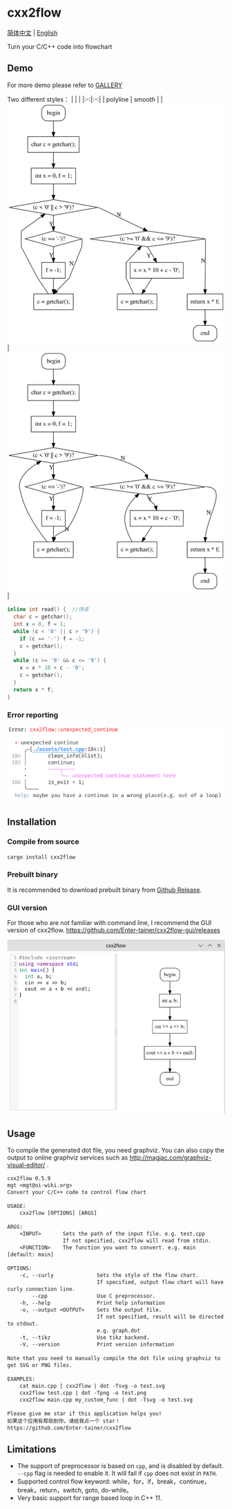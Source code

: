 # cxx2flow

[简体中文](README.md) | [English](README-en.md)

Turn your C/C++ code into flowchart

## Demo

For more demo please refer to [GALLERY](gallery.md)

Two different styles：
| | |
|:-:|:-:|
| polyline | smooth |
|![ployline](assets/polyline.svg)|![curve](assets/curve.svg)|

```cpp
inline int read() {  //快读
  char c = getchar();
  int x = 0, f = 1;
  while (c < '0' || c > '9') {
    if (c == '-') f = -1;
    c = getchar();
  }
  while (c >= '0' && c <= '9') {
    x = x * 10 + c - '0';
    c = getchar();
  }
  return x * f;
}
```

### Error reporting

![error reporting](assets/error_reporting.png)

## Installation

### Compile from source

```bash
cargo install cxx2flow
```

### Prebuilt binary

It is recommended to download prebuilt binary from [Github Release](https://github.com/Enter-tainer/cxx2flow/releases).

### GUI version

For those who are not familiar with command line, I recommend the GUI version of cxx2flow. https://github.com/Enter-tainer/cxx2flow-gui/releases

![gui](https://github.com/Enter-tainer/cxx2flow-gui/raw/master/assets/2022-05-01-16-37-32.png)


## Usage

To compile the generated dot file, you need graphviz. You can also copy the output to online graphviz services such as http://magjac.com/graphviz-visual-editor/ .

```
cxx2flow 0.5.9
mgt <mgt@oi-wiki.org>
Convert your C/C++ code to control flow chart

USAGE:
    cxx2flow [OPTIONS] [ARGS]

ARGS:
    <INPUT>       Sets the path of the input file. e.g. test.cpp
                  If not specified, cxx2flow will read from stdin.
    <FUNCTION>    The function you want to convert. e.g. main [default: main]

OPTIONS:
    -c, --curly              Sets the style of the flow chart.
                             If specified, output flow chart will have curly connection line.
        --cpp                Use C preprocessor.
    -h, --help               Print help information
    -o, --output <OUTPUT>    Sets the output file.
                             If not specified, result will be directed to stdout.
                             e.g. graph.dot
    -t, --tikz               Use tikz backend.
    -V, --version            Print version information

Note that you need to manually compile the dot file using graphviz to get SVG or PNG files.

EXAMPLES:
    cat main.cpp | cxx2flow | dot -Tsvg -o test.svg
    cxx2flow test.cpp | dot -Tpng -o test.png
    cxx2flow main.cpp my_custom_func | dot -Tsvg -o test.svg

Please give me star if this application helps you!
如果这个应用有帮助到你，请给我点一个 star！
https://github.com/Enter-tainer/cxx2flow
```

## Limitations

- The support of preprocessor is based on `cpp`, and is disabled by default. `--cpp` flag is needed to enable it. It will fail if `cpp` does not exist in `PATH`.
- Supported control flow keyword: while，for，if，break，continue，break，return，switch, goto, do-while。
- Very basic support for range based loop in C++ 11.